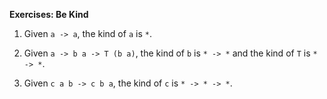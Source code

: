 **Exercises: Be Kind**

1. Given `a -> a`, the kind of `a` is `*`.

2. Given `a -> b a -> T (b a)`, the kind of `b` is `* -> *` and the kind of `T` is `* -> *`.

3. Given `c a b -> c b a`, the kind of `c` is `* -> * -> *`.
